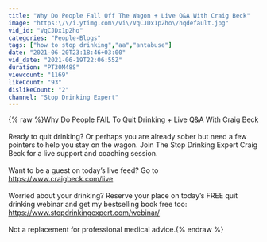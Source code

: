 ```yaml
---
title: "Why Do People Fall Off The Wagon + Live Q&A With Craig Beck"
image: "https:\/\/i.ytimg.com\/vi\/VqCJDx1p2ho\/hqdefault.jpg"
vid_id: "VqCJDx1p2ho"
categories: "People-Blogs"
tags: ["how to stop drinking","aa","antabuse"]
date: "2021-06-20T23:18:46+03:00"
vid_date: "2021-06-19T22:06:55Z"
duration: "PT30M48S"
viewcount: "1169"
likeCount: "93"
dislikeCount: "2"
channel: "Stop Drinking Expert"
---
```

{% raw %}Why Do People FAIL To Quit Drinking + Live Q&amp;A With Craig Beck<br /><br />Ready to quit drinking? Or perhaps you are already sober but need a few pointers to help you stay on the wagon. Join The Stop Drinking Expert Craig Beck for a live support and coaching session.<br /><br />Want to be a guest on today’s live feed? Go to <a rel="nofollow" target="blank" href="https://www.craigbeck.com/live">https://www.craigbeck.com/live</a><br /><br />Worried about your drinking? Reserve your place on today’s FREE quit drinking webinar and get my bestselling book free too: <a rel="nofollow" target="blank" href="https://www.stopdrinkingexpert.com/webinar/">https://www.stopdrinkingexpert.com/webinar/</a><br /><br />Not a replacement for professional medical advice.{% endraw %}
